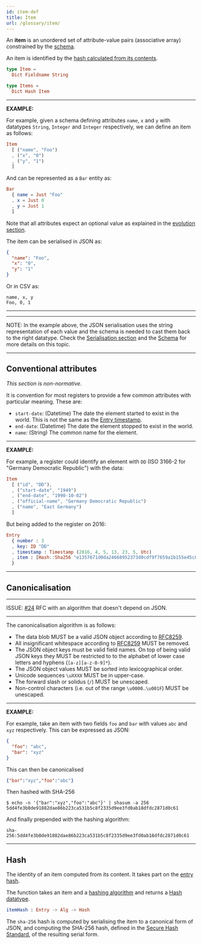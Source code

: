 ```yaml
---
id: item-def
title: Item
url: /glossary/item/
---
```


An **item** is an unordered set of attribute-value pairs (associative array)
constrained by the [schema](/glossary/schema/).

An item is identified by the [hash calculated from its contents](#hash).


```elm
type Item =
  Dict Fieldname String

type Items =
  Dict Hash Item
```

***
**EXAMPLE:**

For example, given a schema defining attributes `name`, `x` and `y` with
datatypes `String`, `Integer` and `Integer` respectively, we can define an
item as follows:

```elm
Item
  [ ("name", "Foo")
  , ("x", "0")
  , ("y", "1")
  ]
```

And can be represented as a `Bar` entity as:

```elm
Bar
  { name = Just "Foo"
  , x = Just 0
  , y = Just 1
  ]
```

Note that all attributes expect an optional value as explained in the
[evolution section](/evolve#forwards-compatibility).

The item can be serialised in JSON as:

```json
{
  "name": "Foo",
  "x": "0",
  "y": "1"
}
```

Or in CSV as:

```csv
name, x, y
Foo, 0, 1
```

***

***
NOTE: In the example above, the JSON serialisation uses the string
representation of each value and the schema is needed to cast them back to the
right datatype. Check the [Serialisation section](/rest-api#serialisation) and
the [Schema](/glossary/schema/) for more details on this topic.
***

## Conventional attributes

_This section is non-normative._

It is convention for most registers to provide a few common attributes with
particular meaning. These are:

* `start-date`: (Datetime) The date the element started to exist in the world.
  This is not the same as the [Entry timestamp](/glossary/entry#timestamp).
* `end-date`: (Datetime) The date the element stopped to exist in the world.
* `name`: (String) The common name for the element.

***
**EXAMPLE:**

For example, a register could identify an element with `DD` (ISO 3166-2 for
"Germany Democratic Republic") with the data:

```elm
Item
  [ ("id", "DD"),
  , ("start-date", "1949")
  , ("end-date", "1990-10-02")
  , ("official-name", "Germany Democratic Republic")
  , ("name", "East Germany")
  ]
```

But being added to the register on 2016:

```elm
Entry
  { number : 3
  , key: ID "DD"
  , timestamp : Timestamp (2016, 4, 5, 13, 23, 5, Utc)
  , item : [Hash::Sha256 "e1357671d0da24668952373d0cdf9f7659a1b155e45c8fb3c2f24331e46edc26"]
  }
```
***

## Canonicalisation

***

ISSUE: [#24](https://github.com/openregister/registers-rfcs/pull/24) RFC
with an algorithm that doesn't depend on JSON.

***

The canonicalisation algorithm is as follows:

* The data blob MUST be a valid JSON object according to [RFC8259](@rfc8259).
* All insignificant whitespace according to [RFC8259](@rfc8259) MUST be removed.
* The JSON object keys must be valid field names. On top of being valid JSON
  keys they MUST be restricted to to the alphabet of lower case letters and
  hyphens (`[a-z][a-z-0-9]*`).
* The JSON object values MUST be sorted into lexicographical order.
* Unicode sequences `\uXXXX` MUST be in upper-case.
* The forward slash or solidus (`/`) MUST be unescaped.
* Non-control characters (i.e. out of the range `\u0000`..`\u001F`) MUST be
  unescaped.

***
**EXAMPLE:**

For example, take an item with two fields `foo` and `bar` with values `abc`
and `xyz` respectively. This can be expressed as JSON:

```json
{
  "foo": "abc",
  "bar": "xyz"
}
```

This can then be canonicalised

```json
{"bar":"xyz","foo":"abc"}
```

Then hashed with SHA-256

```shell
$ echo -n '{"bar":"xyz","foo":"abc"}' | shasum -a 256
5dd4fe3b0de91882dae86b223ca531b5c8f2335d9ee3fd0ab18dfdc2871d0c61
```

And finally prepended with the hashing algorithm:

```
sha-256:5dd4fe3b0de91882dae86b223ca531b5c8f2335d9ee3fd0ab18dfdc2871d0c61
```
***


## Hash

The identity of an item computed from its content. It takes part on the [entry
hash](/glossary/entry#hash).

The function takes an item and a [hashing
algorithm](/glossary/hashing-algorithm/) and returns a [Hash
datatype](/datatypes/hash/).

```elm
itemHash : Entry -> Alg -> Hash
```

The `sha-256` hash is computed by serialising the item to a canonical form of
JSON, and computing the SHA-256 hash, defined in the [Secure Hash
Standard](@fips-180-4), of the resulting serial form.
